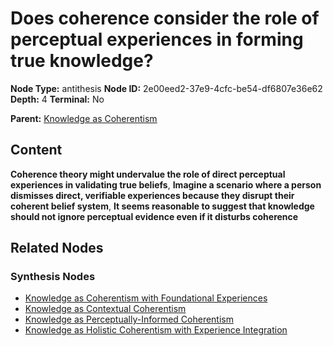 # Does coherence consider the role of perceptual experiences in forming true knowledge?

**Node Type:** antithesis
**Node ID:** 2e00eed2-37e9-4cfc-be54-df6807e36e62
**Depth:** 4
**Terminal:** No

**Parent:** [Knowledge as Coherentism](knowledge-as-coherentism-synthesis-da452831-c325-49b9-8382-5adc045428df.md)

## Content

**Coherence theory might undervalue the role of direct perceptual experiences in validating true beliefs**, **Imagine a scenario where a person dismisses direct, verifiable experiences because they disrupt their coherent belief system**, **It seems reasonable to suggest that knowledge should not ignore perceptual evidence even if it disturbs coherence**

## Related Nodes

### Synthesis Nodes

- [Knowledge as Coherentism with Foundational Experiences](knowledge-as-coherentism-with-foundational-experiences-synthesis-1bb6bb32-94b2-400a-99f8-da365e796fe1.md)
- [Knowledge as Contextual Coherentism](knowledge-as-contextual-coherentism-synthesis-103d61d2-6938-471f-997d-bd205c1e1a24.md)
- [Knowledge as Perceptually-Informed Coherentism](knowledge-as-perceptually-informed-coherentism-synthesis-1d411719-adb1-4c0c-9c47-e06ef580d4df.md)
- [Knowledge as Holistic Coherentism with Experience Integration](knowledge-as-holistic-coherentism-with-experience-integration-synthesis-30d94a2b-c5eb-4cd7-8fc9-cf85c39876a3.md)
